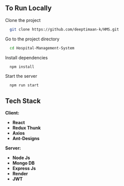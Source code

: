 
## To Run Locally

Clone the project

```bash
  git clone https://github.com/deeptimaan-k/HMS.git
```

Go to the project directory

```bash
  cd Hospital-Management-System
```

Install dependencies

```bash
  npm install
```

Start the server

```bash
  npm run start
```
## Tech Stack

**Client:** 

- **React**
- **Redux Thunk**
- **Axios**
- **Ant-Designs**

**Server:**

- **Node Js**
- **Mongo DB**
- **Express Js**
- **Render**
- **JWT**
